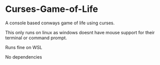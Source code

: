 # Curses-Game-of-Life
A console based conways game of life using curses.

This only runs on linux as windows doesnt have mouse support for their terminal or command prompt.

Runs fine on WSL

No dependencies
